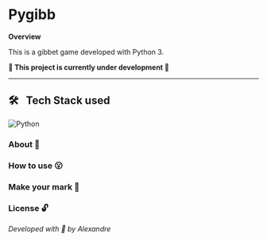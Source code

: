 # Pygibb

**Overview**

This is a gibbet game developed with Python 3.

**:construction: This project is currently under development :construction:**

---

## 🛠 &nbsp; Tech Stack used 
![Python](https://img.shields.io/badge/-Python-05122A?style=flat&logo=python)&nbsp;

### About :book:


### How to use :open_mouth:

### Make your mark :triangular_flag_on_post:      

### License :unlock:


*Developed with :purple_heart: by Alexandre*  
